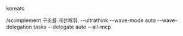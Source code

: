 koreats

/sc:implement 구조를 개선해줘. --ultrathink --wave-mode auto --wave-delegation tasks --delegate auto  --all-mcp
